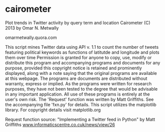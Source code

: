 cairometer
==========

Plot trends in Twitter activity by query term and location
Cairometer (C) 2013 by Omar N. Metwally

omarmetwally.quora.com

This script mines Twitter data using API v. 1.1 to 
count the number of tweets featuring political keywords
as functions of latitutde and longitude and plots them over time
Permission is granted for anyone to copy, use, modify or distribute
this program and accompanying programs and documents for any purpose,
provided this copyright notice is retained and prominently displayed,
along with a note saying that the original programs are available at this
webpage. The programs are documents are distributed without warranty,
express or implied. As the programs were written for research purposes, 
they have not been tested to the degree that would be advisable in any
important application. All use of these programs is entirely at the
user's own risk.
The 'Request' function was written by Matt Griffiths. See the accompanying
file 'fxn.py' for details.
This script utilizes the matplotlib library. For copyright details
visit matplotlib.org

Request function source: "Implementing a Twitter feed in Python" by Matt Griffiths
www.informaticscentre.co.cuk/news/view/26

